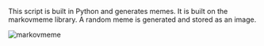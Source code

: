 This script is built in Python and generates memes.
It is built on the markovmeme library.
A random meme is generated and stored as an image.

![markovmeme](https://i.imgur.com/KNnkKYo.png)
